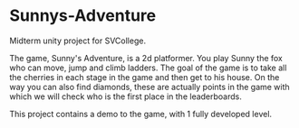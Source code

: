 # Sunnys-Adventure
Midterm unity project for SVCollege.

The game, Sunny's Adventure, is a 2d platformer. You play Sunny the fox who can move, jump and climb ladders. The goal of the game is to take all the cherries in each stage
in the game and then get to his house. On the way you can also find diamonds, these are actually points in the game
with which we will check who is the first place in the leaderboards.

This project contains a demo to the game, with 1 fully developed level.
